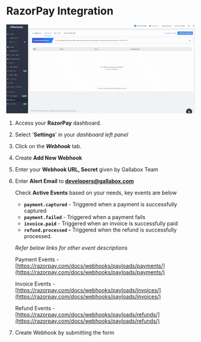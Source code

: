 # RazorPay Integration

![Update Gallabox Webhook](../.gitbook/assets/razorpay-integration-999.gif)

1. Access your **RazorPay** dashboard.
2. Select '**Settings**' in your _dashboard left panel_
3. Click on the _**Webhook**_ tab.
4. Create **Add New Webhook**
5. Enter your **Webhook URL, Secret** given by Gallabox Team
6.  Enter **Alert Email** to **developers@gallabox.com**

    Check **Active Events** based on your needs, key events are below

    * **`payment.captured`** - Triggered when a payment is successfully captured
    * **`payment.failed`** - Triggered when a payment fails
    * **`invoice.paid`** - Triggered when an invoice is successfully paid
    * **`refund.processed` -** Triggered when the refund is successfully processed.

    _Refer below links for other event descriptions_

    Payment Events - [https://razorpay.com/docs/webhooks/payloads/payments/](https://razorpay.com/docs/webhooks/payloads/payments/)

    Invoice Events - [https://razorpay.com/docs/webhooks/payloads/invoices/](https://razorpay.com/docs/webhooks/payloads/invoices/)

    Refund Events - [https://razorpay.com/docs/webhooks/payloads/refunds/](https://razorpay.com/docs/webhooks/payloads/refunds/)
7. Create Webhook by submitting the form

